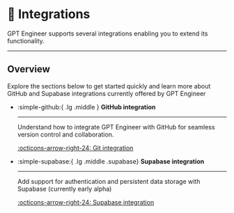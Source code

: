 # :nut_and_bolt: Integrations

GPT Engineer supports several integrations enabling you to extend its functionality.

---


## Overview
Explore the sections below to get started quickly and learn more about GitHub and Supabase integrations currently offered by GPT Engineer
<div class="grid cards" markdown>


-   :simple-github:{ .lg .middle } **GitHub integration**

    ---

    Understand how to integrate GPT Engineer with GitHub for seamless version control and collaboration.

    [:octicons-arrow-right-24: Git integration](../features/git-integration.md)


-   :simple-supabase:{ .lg .middle .supabase} **Supabase integration**

    ---

    Add support for authentication and persistent data storage with Supabase (currently early alpha)

    [:octicons-arrow-right-24: Supabase integration](supabase.md)



</div>
